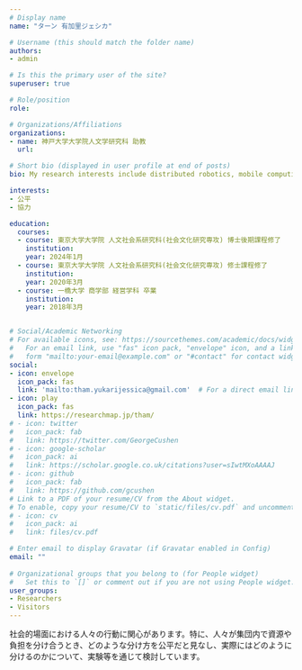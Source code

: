 ```yaml
---
# Display name
name: "ターン 有加里ジェシカ"

# Username (this should match the folder name)
authors:
- admin

# Is this the primary user of the site?
superuser: true

# Role/position
role: 

# Organizations/Affiliations
organizations:
- name: 神戸大学大学院人文学研究科 助教
  url: 

# Short bio (displayed in user profile at end of posts)
bio: My research interests include distributed robotics, mobile computing and programmable matter.

interests:
- 公平
- 協力

education:
  courses:
  - course: 東京大学大学院 人文社会系研究科(社会文化研究専攻) 博士後期課程修了
    institution: 
    year: 2024年1月
  - course: 東京大学大学院 人文社会系研究科(社会文化研究専攻) 修士課程修了
    institution: 
    year: 2020年3月
  - course: 一橋大学 商学部 経営学科 卒業
    institution: 
    year: 2018年3月


# Social/Academic Networking
# For available icons, see: https://sourcethemes.com/academic/docs/widgets/#icons
#   For an email link, use "fas" icon pack, "envelope" icon, and a link in the
#   form "mailto:your-email@example.com" or "#contact" for contact widget.
social:
- icon: envelope
  icon_pack: fas
  link: 'mailto:tham.yukarijessica@gmail.com'  # For a direct email link, use "mailto:test@example.org".
- icon: play
  icon_pack: fas
  link: https://researchmap.jp/tham/
# - icon: twitter
#   icon_pack: fab
#   link: https://twitter.com/GeorgeCushen
# - icon: google-scholar
#   icon_pack: ai
#   link: https://scholar.google.co.uk/citations?user=sIwtMXoAAAAJ
# - icon: github
#   icon_pack: fab
#   link: https://github.com/gcushen
# Link to a PDF of your resume/CV from the About widget.
# To enable, copy your resume/CV to `static/files/cv.pdf` and uncomment the lines below.  
# - icon: cv
#   icon_pack: ai
#   link: files/cv.pdf

# Enter email to display Gravatar (if Gravatar enabled in Config)
email: ""
  
# Organizational groups that you belong to (for People widget)
#   Set this to `[]` or comment out if you are not using People widget.  
user_groups:
- Researchers
- Visitors
---
```


社会的場面における人々の行動に関心があります。特に、人々が集団内で資源や負担を分け合うとき、どのような分け方を公平だと見なし、実際にはどのように分けるのかについて、実験等を通じて検討しています。